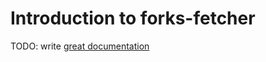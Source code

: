 # Introduction to forks-fetcher

TODO: write [great documentation](http://jacobian.org/writing/great-documentation/what-to-write/)
